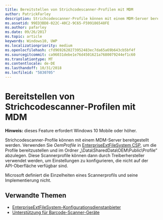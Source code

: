 ```yaml
---
title: Bereitstellen von Strichcodescanner-Profilen mit MDM
author: PatrickFarley
description: Strichcodescanner-Profile können mit einem MDM-Server bereitgestellt werden.
ms.assetid: 99ED3BD8-022C-40C2-9C65-F599186548FE
ms.author: pafarley
ms.date: 09/26/2017
ms.topic: article
keywords: Windows10, UWP
ms.localizationpriority: medium
ms.openlocfilehash: cfd9692620273952483ec7da65a69b643cb5bf4f
ms.sourcegitcommit: ca96031debe1e76d4501621a7680079244ef1c60
ms.translationtype: MT
ms.contentlocale: de-DE
ms.lasthandoff: 10/31/2018
ms.locfileid: "5830705"
---
```

# <a name="deploy-barcode-scanner-profiles-with-mdm"></a>Bereitstellen von Strichcodescanner-Profilen mit MDM

**Hinweis:** dieses Feature erfordert Windows 10 Mobile oder höher.

Strichcodescanner-Profile können mit einem MDM-Server bereitgestellt werden. Verwenden Sie *OemProfile* in [EnterpriseExtFileSystem CSP](https://msdn.microsoft.com/library/windows/hardware/mt157025), um die Profile bereitzustellen und im Ordner „\\Data\\SharedData\\OEM\\Public\\Profile“ abzulegen. Diese Scannerprofile können dann durch Treiberhersteller verwendet werden, um Einstellungen zu konfigurieren, die nicht auf der API-Oberfläche verfügbar sind.

Microsoft definiert die Einzelheiten eines Scannerprofils und seine Implementierung nicht.

## <a name="related-topics"></a>Verwandte Themen
- [EnterpriseExtFileSystem-Konfigurationsdienstanbieter](https://msdn.microsoft.com/library/windows/hardware/mt157025)
- [Unterstützung für Barcode-Scanner-Geräte](https://docs.microsoft.com/en-us/windows/uwp/devices-sensors/pos-device-support#barcode-scanner)